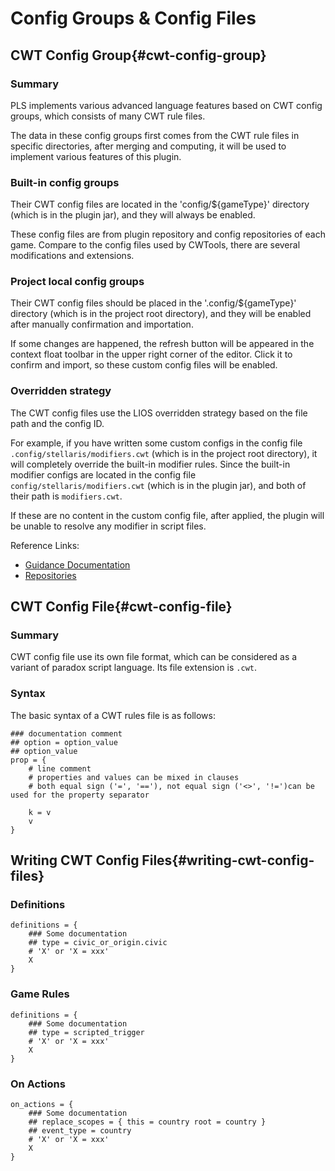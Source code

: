 # Config Groups & Config Files

## CWT Config Group{#cwt-config-group}

### Summary

PLS implements various advanced language features based on CWT config groups, which consists of many CWT rule files.

The data in these config groups first comes from the CWT rule files in specific directories,
after merging and computing, it will be used to implement various features of this plugin.

### Built-in config groups

Their CWT config files are located in the 'config/${gameType}' directory (which is in the plugin jar), and they will always be enabled.

These config files are from plugin repository and config repositories of each game. Compare to the config files used by CWTools, there are several modifications and extensions. 

### Project local config groups

Their CWT config files should be placed in the '.config/${gameType}' directory (which is in the project root directory), and they will be enabled after manually confirmation and importation.

If some changes are happened, the refresh button will be appeared in the context float toolbar in the upper right corner of the editor. Click it to confirm and import, so these custom config files will be enabled.

### Overridden strategy

The CWT config files use the LIOS overridden strategy based on the file path and the config ID.

For example, if you have written some custom configs in the config file `.config/stellaris/modifiers.cwt` (which is in the project root directory), it will completely override the built-in modifier rules.
Since the built-in modifier configs are located in the config file `config/stellaris/modifiers.cwt` (which is in the plugin jar), and both of their path is `modifiers.cwt`.

If these are no content in the custom config file, after applied, the plugin will be unable to resolve any modifier in script files.

Reference Links:

* [Guidance Documentation](https://github.com/DragonKnightOfBreeze/Paradox-Language-Support/blob/master/references/cwt/guidance.md)
* [Repositories](https://github.com/DragonKnightOfBreeze/Paradox-Language-Support/tree/master/src/main/resources/config)

## CWT Config File{#cwt-config-file}

### Summary

CWT config file use its own file format, which can be considered as a variant of paradox script language. Its file extension is `.cwt`.

### Syntax

The basic syntax of a CWT rules file is as follows:

```cwt
### documentation comment
## option = option_value
## option_value
prop = {
	# line comment
    # properties and values can be mixed in clauses
    # both equal sign ('=', '=='), not equal sign ('<>', '!=')can be used for the property separator
    
    k = v
    v
}
```

## Writing CWT Config Files{#writing-cwt-config-files}

### Definitions

```cwt
definitions = {
	### Some documentation
	## type = civic_or_origin.civic
	# 'X' or 'X = xxx'
	X
}
```

### Game Rules

```cwt
definitions = {
	### Some documentation
	## type = scripted_trigger
	# 'X' or 'X = xxx'
	X
}
```

### On Actions

```cwt
on_actions = {
	### Some documentation
	## replace_scopes = { this = country root = country }
	## event_type = country
	# 'X' or 'X = xxx'
	X
}
```
